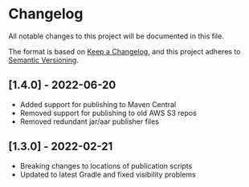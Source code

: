 # Changelog
All notable changes to this project will be documented in this file.

The format is based on [Keep a Changelog](https://keepachangelog.com/en/1.0.0/),
and this project adheres to [Semantic Versioning](https://semver.org/spec/v2.0.0.html).

## [1.4.0] - 2022-06-20

- Added support for publishing to Maven Central
- Removed support for publishing to old AWS S3 repos
- Removed redundant jar/aar publisher files

## [1.3.0] - 2022-02-21

- Breaking changes to locations of publication scripts
- Updated to latest Gradle and fixed visibility problems